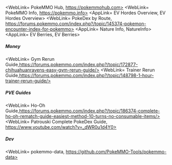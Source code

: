 <WebLink= PokeMMO Hub, https://pokemmohub.com>
<WebLink= PokeMMO Info, https://pokemmo.info>
<AppLink= EV Hordes Overview, EV Hordes Overview>
<WebLink= PokeDex by Route, https://forums.pokemmo.com/index.php?/topic/145374-pokemon-encounter-index-for-pokemmo>
<AppLink= Nature Info, NatureInfo>
<AppLink= EV Berries, EV Berries>

##### Money

<WebLink= Gym Rerun Guide,https://forums.pokemmo.com/index.php?/topic/172877-chihuahuanravens-easy-gym-rerun-guide/>
<WebLink= Trainer Rerun Guide,https://forums.pokemmo.com/index.php?/topic/148798-1-hour-trainer-rerun-guide/>

##### PVE Guides

<WebLink= Ho-Oh Guide,https://forums.pokemmo.com/index.php?/topic/186374-complete-ho-oh-rematch-guide-easiest-method-10-turns-no-consumable-items/>
<WebLink= Patrouski Complete PokeDex Guide, https://www.youtube.com/watch?v=_dWR0u1d4Y0>

##### Dev

<WebLink= pokemmo-data, https://github.com/PokeMMO-Tools/pokemmo-data>
